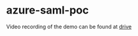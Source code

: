 # azure-saml-poc

Video recording of the demo can be found at [drive](https://drive.google.com/file/d/1Y0dnOgE63Sx_KgjhPgv8h3tr2jRgAa0Z/view?usp=sharing)
